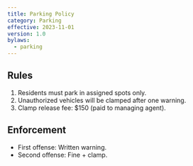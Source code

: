 ```yaml
---
title: Parking Policy
category: Parking
effective: 2023-11-01
version: 1.0
bylaws:
  - parking
---
```


## Rules
1. Residents must park in assigned spots only.
2. Unauthorized vehicles will be clamped after one warning.
3. Clamp release fee: $150 (paid to managing agent).

## Enforcement
- First offense: Written warning.
- Second offense: Fine + clamp.
